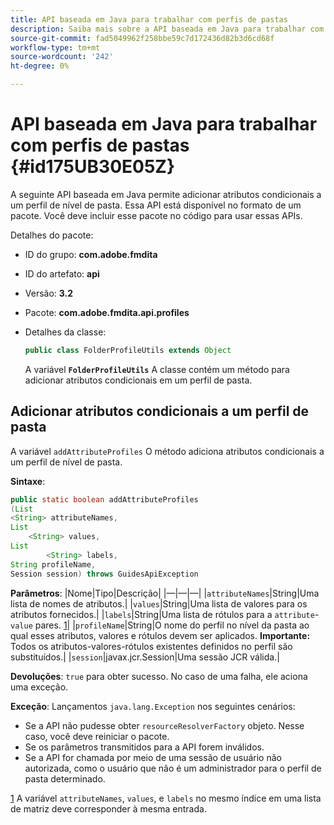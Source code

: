 ```yaml
---
title: API baseada em Java para trabalhar com perfis de pastas
description: Saiba mais sobre a API baseada em Java para trabalhar com perfis de pasta
source-git-commit: fad5049962f258bbe59c7d172436d82b3d6cd68f
workflow-type: tm+mt
source-wordcount: '242'
ht-degree: 0%

---
```



# API baseada em Java para trabalhar com perfis de pastas {#id175UB30E05Z}

A seguinte API baseada em Java permite adicionar atributos condicionais a um perfil de nível de pasta. Essa API está disponível no formato de um pacote. Você deve incluir esse pacote no código para usar essas APIs.

Detalhes do pacote:

- ID do grupo: **com.adobe.fmdita**

- ID do artefato: **api**

- Versão: **3.2**

- Pacote: **com.adobe.fmdita.api.profiles**

- Detalhes da classe:

  ```JAVA
  public class FolderProfileUtils extends Object
  ```

  A variável **`FolderProfileUtils`** A classe contém um método para adicionar atributos condicionais em um perfil de pasta.


## Adicionar atributos condicionais a um perfil de pasta

A variável ``addAttributeProfiles`` O método adiciona atributos condicionais a um perfil de nível de pasta.

**Sintaxe**:

```JAVA
public static boolean addAttributeProfiles
(List
<String> attributeNames, 
List
    <String> values, 
List
        <String> labels,
String profileName, 
Session session) throws GuidesApiException
```

**Parâmetros**: |Nome|Tipo|Descrição| |—|—|—| |``attributeNames``|String|Uma lista de nomes de atributos.| |``values``|String|Uma lista de valores para os atributos fornecidos.| |`labels`|String|Uma lista de rótulos para a `attribute`- `value` pares. [1](#fntarg_1)| |`profileName`|String|O nome do perfil no nível da pasta ao qual esses atributos, valores e rótulos devem ser aplicados. **Importante:** Todos os atributos-valores-rótulos existentes definidos no perfil são substituídos.| |`session`|javax.jcr.Session|Uma sessão JCR válida.|

**Devoluções**:
`true` para obter sucesso. No caso de uma falha, ele aciona uma exceção.

**Exceção**: Lançamentos ``java.lang.Exception`` nos seguintes cenários:

- Se a API não pudesse obter `resourceResolverFactory` objeto. Nesse caso, você deve reiniciar o pacote.
- Se os parâmetros transmitidos para a API forem inválidos.
- Se a API for chamada por meio de uma sessão de usuário não autorizada, como o usuário que não é um administrador para o perfil de pasta determinado.

[1](#fnsrc_1) A variável `attributeNames`, `values`, e `labels` no mesmo índice em uma lista de matriz deve corresponder à mesma entrada.

